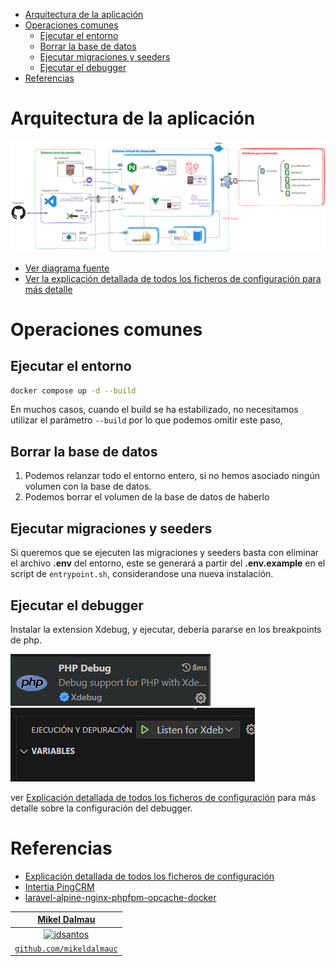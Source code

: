  
- [Arquitectura de la aplicación](#arquitectura-de-la-aplicación)
- [Operaciones comunes](#operaciones-comunes)
  - [Ejecutar el entorno](#ejecutar-el-entorno)
  - [Borrar la base de datos](#borrar-la-base-de-datos)
  - [Ejecutar migraciones y seeders](#ejecutar-migraciones-y-seeders)
  - [Ejecutar el debugger](#ejecutar-el-debugger)
- [Referencias](#referencias)


# Arquitectura de la aplicación

![akt](stepbystep/daigrama3x.png)
- [Ver diagrama fuente](stepbystep/daigrama3x.png)
- [Ver la explicación detallada de todos los ficheros de configuración para más detalle](stepbystep/guide.md)

# Operaciones comunes

## Ejecutar el entorno

```bash
docker compose up -d --build
``` 

En muchos casos, cuando el build se ha estabilizado, no necesitamos utilizar el parámetro `--build` por lo que podemos omitir este paso,
## Borrar la base de datos

1. Podemos relanzar todo el entorno entero, si no hemos asociado ningún volumen con la base de datos.
2. Podemos borrar el volumen de la base de datos de haberlo

## Ejecutar migraciones y seeders

Si queremos que se ejecuten las migraciones y seeders basta con eliminar el archivo **.env** del entorno, este se generará a partir del **.env.example** en el script de `entrypoint.sh`, considerandose una nueva instalación.

## Ejecutar el debugger

Instalar la extension Xdebug, y ejecutar, debería pararse en los breakpoints de php.

![alt text](stepbystep/image-5.png)
![alt text](stepbystep/image.png)

ver [Explicación detallada de todos los ficheros de configuración](stepbystep/guide.md) para más detalle sobre la configuración del debugger.

# Referencias

- [Explicación detallada de todos los ficheros de configuración](stepbystep/guide.md)
- [Intertia PingCRM](https://github.com/inertiajs/pingcrm)
- [laravel-alpine-nginx-phpfpm-opcache-docker](https://github.com/jdsantos/laravel-alpine-nginx-phpfpm-opcache-docker)
  

| <a href="http://mikeldalmau.com" target="_blank">**Mikel Dalmau**</a>
|:---:|
| [![jdsantos](https://avatars1.githubusercontent.com/u/1708961?v=3&s=50)](http://mikeldalmau.com)    | 
| <a href="https://github.com/mikeldalmauc" target="_blank">`github.com/mikeldalmauc`</a>

